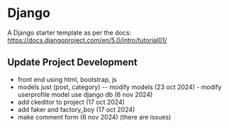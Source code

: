 # Django

A Django starter template as per the docs: https://docs.djangoproject.com/en/5.0/intro/tutorial01/

## Update Project Development
- front end using html, bootstrap, js
- models just (post, category)
-- modify models (23 oct 2024) - modify userprofile model use django db (6 nov 2024)
- add ckeditor to project (17 oct 2024)
- add faker and factory_boy (17 oct 2024)
- make comment form (6 nov 2024) (there are issues)